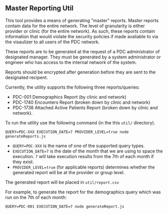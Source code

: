 ## Master Reporting Util

This tool provides a means of generating "master" reports. Master reports contain data for the entire network. 
The level of granularity is either provider or clinic (for the entire network). 
As such, these reports contain information that would violate the security policies if made avaliable to via the 
visaulizer to all users of the PDC network. 

These reports are to be generated at the request of a PDC administrator of designated manager. 
They must be generated by a system administrator or engineer who has access to the internal network of the system. 

Reports should be encrypted after generation before they are sent to the designated recipent. 


Currently, the utility supports the following three reports/queries: 

* PDC-001 Demographics Report (by clinic and network)
* PDC-1740 Encounters Report (broken down by clinic and network)
* PDC-1738 Attached Active Patients Report (broken down by clinic and network).

To run the utility use the following command (in the this `util/` directory). 
 
    QUERY=PDC-XXX EXECUTION_DATE=7 PROVIDER_LEVEL=true node generateReports.js
    
* `QUERY=PDC-XXX` is the name of one of the supported query types.
* `EXECUTION_DATE=7` is the date of the month that we are using to space the execution. `7` will take execution results from the 7th of each month if they exist. 
* `PROVIDER_LEVEL=true` (for applicable reports) determines whether the generated report will be at the provider or group level.   

The generated report will be placed in `util/report.csv`

For example, to generate the report for the demographics query which was run on the 7th of each month: 

    QUERY=PDC-001 EXECUTION_DATE=7 node generateReport.js
